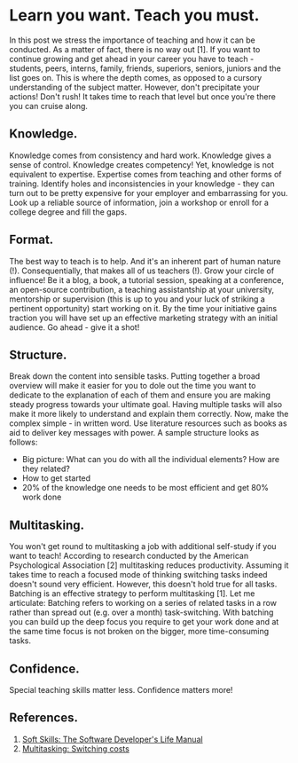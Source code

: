 # Learn you want. Teach you must.

In this post we stress the importance of teaching and how it can be conducted. As a matter of fact, there is no way out [1]. If you want to continue growing and get ahead in your career you have to teach - students, peers, interns, family, friends, superiors, seniors, juniors and the list goes on. This is where the depth comes, as opposed to a cursory understanding of the subject matter. However, don't precipitate your actions! Don't rush! It takes time to reach that level but once you're there you can cruise along.

## Knowledge.
Knowledge comes from consistency and hard work. Knowledge gives a sense of control. Knowledge creates competency! Yet, knowledge is not equivalent to expertise. Expertise comes from teaching and other forms of training. Identify holes and inconsistencies in your knowledge - they can turn out to be pretty expensive for your employer and embarrassing for you. Look up a reliable source of information, join a workshop or enroll for a college degree and fill the gaps.
## Format.
The best way to teach is to help. And it's an inherent part of human nature (!). Consequentially, that makes all of us teachers (!). Grow your circle of influence! Be it a blog, a book, a tutorial session, speaking at a conference, an open-source contribution, a teaching assistantship at your university, mentorship or supervision (this is up to you and your luck of striking a pertinent opportunity) start working on it. By the time your initiative gains traction you will have set up an effective marketing strategy with an initial audience. Go ahead - give it a shot!
## Structure.
Break down the content into sensible tasks. Putting together a broad overview will make it easier for you to dole out the time you want to dedicate to the explanation of each of them and ensure you are making steady progress towards your ultimate goal. Having multiple tasks will also make it more likely to understand and explain them correctly. Now, make the complex simple - in written word. Use literature resources such as books as aid to deliver key messages with power. A sample structure looks as follows:
* Big picture: What can you do with all the individual elements? How are they related?
* How to get started
* 20% of the knowledge one needs to be most efficient and get 80% work done
## Multitasking.
You won't get round to multitasking a job with additional self-study if you want to teach! According to research conducted by the American Psychological Association [2] multitasking reduces productivity. Assuming it takes time to reach a focused mode of thinking switching tasks indeed doesn't sound very efficient. However, this doesn't hold true for all tasks. Batching is an effective strategy to perform multitasking [1]. Let me articulate: Batching refers to working on a series of related tasks in a row rather than spread out (e.g. over a month) task-switching. With batching you can build up the deep focus you require to get your work done and at the same time focus is not broken on the bigger, more time-consuming tasks.
## Confidence.
Special teaching skills matter less. Confidence matters more!

## References.
1. [Soft Skills: The Software Developer's Life Manual](https://www.amazon.com/Soft-Skills-Software-Developers-Manual/dp/B0158SJ3EM/ref=sr_1_2?crid=3HVFIE1SLSRWW&dchild=1&keywords=soft+skills&qid=1595439982&s=books&sprefix=soft+skills%2Caps%2C252&sr=1-2)
2. [Multitasking: Switching costs](https://www.apa.org/research/action/multitask)
